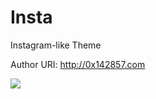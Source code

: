 Insta
=====

Instagram-like Theme

Author URI: http://0x142857.com

![](http://ww4.sinaimg.cn/large/a15b4afegw1ekxwgxenq2j211d0ikaek.jpg)
